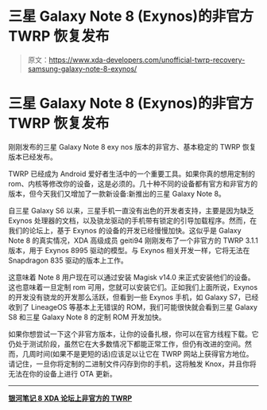 # 三星 Galaxy Note 8 (Exynos)的非官方 TWRP 恢复发布

> 原文：<https://www.xda-developers.com/unofficial-twrp-recovery-samsung-galaxy-note-8-exynos/>

# 三星 Galaxy Note 8 (Exynos)的非官方 TWRP 恢复发布

刚刚发布的三星 Galaxy Note 8 exy nos 版本的非官方、基本稳定的 TWRP 恢复版本已经发布。

TWRP 已经成为 Android 爱好者生活中的一个重要工具。如果你真的想用定制的 rom、内核等修改你的设备，这是必须的。几十种不同的设备都有官方和非官方的版本，但今天我们又增加了一款新设备:新推出的三星 Galaxy Note 8。

自三星 Galaxy S6 以来，三星手机一直没有出色的开发者支持，主要是因为缺乏 Exynos 处理器的文档，以及骁龙驱动的手机带有锁定的引导加载程序。然而，在我们的论坛上，基于 Exynos 的设备的开发已经慢慢加快。这似乎是 Galaxy Note 8 的真实情况，XDA 高级成员 geiti94 刚刚发布了一个非官方的 TWRP 3.1.1 版本，用于 Exynos 8995 驱动的模型。与 Exynos 相关开发一样，它将无法在 Snapdragon 835 驱动的版本上工作。

这意味着 Note 8 用户现在可以通过安装 Magisk v14.0 来正式安装他们的设备。这也意味着一旦定制 rom 可用，您就可以安装它们。正如我们上面所说，Exynos 的开发没有骁龙的开发那么活跃，但看到一些 Exynos 手机，如 Galaxy S7，已经收到了 LineageOS 等基本上无错误的 ROM，我们可能很快就会看到三星 Galaxy S8 和三星 Galaxy Note 8 的定制 ROM 开发加快。

如果你想尝试一下这个非官方版本，让你的设备扎根，你可以在官方线程下载。它仍处于测试阶段，虽然它在大多数情况下都能正常工作，但仍有改进的空间。然而，几周时间(如果不是更短的话)应该足以让它在 TWRP 网站上获得官方地位。请记住，一旦你将定制的二进制文件闪存到你的手机，这将触发 Knox，并且你将无法在你的设备上进行 OTA 更新。

* * *

[**银河笔记 8 XDA 论坛上非官方的 TWRP**](https://forum.xda-developers.com/galaxy-note-8/development/recovery-twrp-galaxy-note-8-exynos-t3674036)